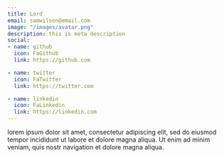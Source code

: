 ```yaml
---
title: Lord
email: samwilson@email.com
image: "/images/avatar.png"
description: this is meta description
social:
- name: github
  icon: FaGithub
  link: https://github.com

- name: twitter
  icon: FaTwitter
  link: https://twitter.com

- name: linkedin
  icon: FaLinkedin
  link: https://linkedin.com
---
```


lorem ipsum dolor sit amet, consectetur adipiscing elit, sed do eiusmod tempor incididunt ut labore et dolore magna aliqua. Ut enim ad minim veniam, quis nostr navigation et dolore magna aliqua.
